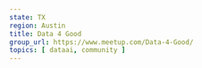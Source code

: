 ```yaml
---
state: TX
region: Austin
title: Data 4 Good
group_url: https://www.meetup.com/Data-4-Good/
topics: [ dataai, community ]
---
```

